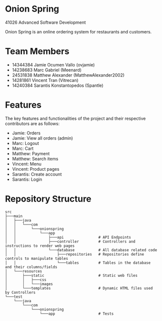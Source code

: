 # Onion Spring
41026 Advanced Software Development

Onion Spring is an online ordering system for restaurants and customers.

# Team Members
- 14344384 Jamie Ocumen Vallo (ovjamie)
- 14238683 Marc Gabriel (Meenard)
- 24531838 Matthew Alexander (MatthewAlexander2002)
- 14281861 Vincent Tran (Vitrecan)
- 14240384 Sarantis Konstantopedos (Spantle)

# Features
The key features and functionalities of the project and their respective contributors are as follows:

- Jamie: Orders
- Jamie: View all orders (admin)
- Marc: Logout
- Marc: Cart
- Matthew: Payment
- Matthew: Search items
- Vincent: Menu
- Vincent: Product pages
- Sarantis: Create account
- Sarantis: Login

# Repository Structure
```
src
├───main
│   ├───java
│   │   └───com
│   │       └───onionspring
│   │           └───app
│   │               ├───api                # API Endpoints
│   │               ├───controller         # Controllers and instructions to render web pages
│   │               └───database           # All database related code
│   │                   ├───repositories   # Repositories define controls to manipulate tables
│   │                   └───tables         # Tables in the database and their columns/fields
│   └───resources
│       ├───static                         # Static web files
│       │   ├───css
│       │   └───images
│       └───templates                      # Dynamic HTML files used by Controllers
└───test
    └───java
        └───com
            └───onionspring
                └───app                    # Tests
```
